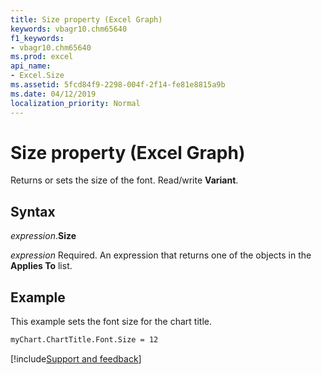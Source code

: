 ```yaml
---
title: Size property (Excel Graph)
keywords: vbagr10.chm65640
f1_keywords:
- vbagr10.chm65640
ms.prod: excel
api_name:
- Excel.Size
ms.assetid: 5fcd84f9-2298-004f-2f14-fe81e8815a9b
ms.date: 04/12/2019
localization_priority: Normal
---
```



# Size property (Excel Graph)

Returns or sets the size of the font. Read/write **Variant**.

## Syntax

_expression_.**Size**

_expression_ Required. An expression that returns one of the objects in the **Applies To** list.


## Example

This example sets the font size for the chart title.

```vb
myChart.ChartTitle.Font.Size = 12
```

[!include[Support and feedback](~/includes/feedback-boilerplate.md)]
